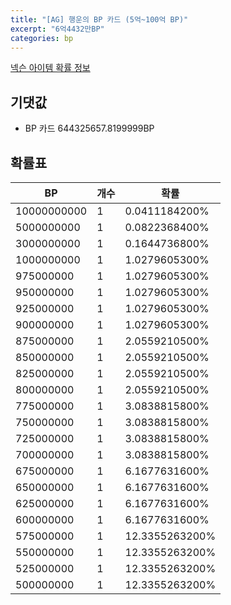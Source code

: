 ```yaml
---
title: "[AG] 행운의 BP 카드 (5억~100억 BP)"
excerpt: "6억4432만BP"
categories: bp
---
```

[넥슨 아이템 확률 정보](http://iteminfo.nexon.com/probability/fo4?sn=6923)

## 기댓값
  - BP 카드 644325657.8199999BP

## 확률표

|BP|개수|확률|
|---|---|---|
|10000000000|1|0.0411184200%|
|5000000000|1|0.0822368400%|
|3000000000|1|0.1644736800%|
|1000000000|1|1.0279605300%|
|975000000|1|1.0279605300%|
|950000000|1|1.0279605300%|
|925000000|1|1.0279605300%|
|900000000|1|1.0279605300%|
|875000000|1|2.0559210500%|
|850000000|1|2.0559210500%|
|825000000|1|2.0559210500%|
|800000000|1|2.0559210500%|
|775000000|1|3.0838815800%|
|750000000|1|3.0838815800%|
|725000000|1|3.0838815800%|
|700000000|1|3.0838815800%|
|675000000|1|6.1677631600%|
|650000000|1|6.1677631600%|
|625000000|1|6.1677631600%|
|600000000|1|6.1677631600%|
|575000000|1|12.3355263200%|
|550000000|1|12.3355263200%|
|525000000|1|12.3355263200%|
|500000000|1|12.3355263200%|
